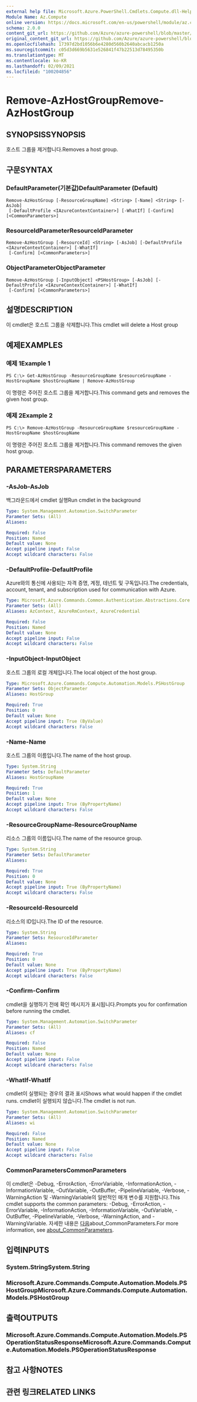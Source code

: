 ```yaml
---
external help file: Microsoft.Azure.PowerShell.Cmdlets.Compute.dll-Help.xml
Module Name: Az.Compute
online version: https://docs.microsoft.com/en-us/powershell/module/az.compute/remove-azhostgroup
schema: 2.0.0
content_git_url: https://github.com/Azure/azure-powershell/blob/master/src/Compute/Compute/help/Remove-AzHostGroup.md
original_content_git_url: https://github.com/Azure/azure-powershell/blob/master/src/Compute/Compute/help/Remove-AzHostGroup.md
ms.openlocfilehash: 17397d2bd1056b6e4280d560b2640abcacb1250a
ms.sourcegitcommit: c05d3d669b5631e526841f47b22513d78495350b
ms.translationtype: MT
ms.contentlocale: ko-KR
ms.lasthandoff: 02/09/2021
ms.locfileid: "100204856"
---
```

# <span data-ttu-id="140c4-101">Remove-AzHostGroup</span><span class="sxs-lookup"><span data-stu-id="140c4-101">Remove-AzHostGroup</span></span>

## <span data-ttu-id="140c4-102">SYNOPSIS</span><span class="sxs-lookup"><span data-stu-id="140c4-102">SYNOPSIS</span></span>
<span data-ttu-id="140c4-103">호스트 그룹을 제거합니다.</span><span class="sxs-lookup"><span data-stu-id="140c4-103">Removes a host group.</span></span>

## <span data-ttu-id="140c4-104">구문</span><span class="sxs-lookup"><span data-stu-id="140c4-104">SYNTAX</span></span>

### <span data-ttu-id="140c4-105">DefaultParameter(기본값)</span><span class="sxs-lookup"><span data-stu-id="140c4-105">DefaultParameter (Default)</span></span>
```
Remove-AzHostGroup [-ResourceGroupName] <String> [-Name] <String> [-AsJob]
 [-DefaultProfile <IAzureContextContainer>] [-WhatIf] [-Confirm] [<CommonParameters>]
```

### <span data-ttu-id="140c4-106">ResourceIdParameter</span><span class="sxs-lookup"><span data-stu-id="140c4-106">ResourceIdParameter</span></span>
```
Remove-AzHostGroup [-ResourceId] <String> [-AsJob] [-DefaultProfile <IAzureContextContainer>] [-WhatIf]
 [-Confirm] [<CommonParameters>]
```

### <span data-ttu-id="140c4-107">ObjectParameter</span><span class="sxs-lookup"><span data-stu-id="140c4-107">ObjectParameter</span></span>
```
Remove-AzHostGroup [-InputObject] <PSHostGroup> [-AsJob] [-DefaultProfile <IAzureContextContainer>] [-WhatIf]
 [-Confirm] [<CommonParameters>]
```

## <span data-ttu-id="140c4-108">설명</span><span class="sxs-lookup"><span data-stu-id="140c4-108">DESCRIPTION</span></span>
<span data-ttu-id="140c4-109">이 cmdlet은 호스트 그룹을 삭제합니다.</span><span class="sxs-lookup"><span data-stu-id="140c4-109">This cmdlet will delete a Host group</span></span>

## <span data-ttu-id="140c4-110">예제</span><span class="sxs-lookup"><span data-stu-id="140c4-110">EXAMPLES</span></span>

### <span data-ttu-id="140c4-111">예제 1</span><span class="sxs-lookup"><span data-stu-id="140c4-111">Example 1</span></span>
```
PS C:\> Get-AzHostGroup -ResourceGroupName $resourceGroupName -HostGroupName $hostGroupName | Remove-AzHostGroup
```

<span data-ttu-id="140c4-112">이 명령은 주어진 호스트 그룹을 제거합니다.</span><span class="sxs-lookup"><span data-stu-id="140c4-112">This command gets and removes the given host group.</span></span>

### <span data-ttu-id="140c4-113">예제 2</span><span class="sxs-lookup"><span data-stu-id="140c4-113">Example 2</span></span>
```
PS C:\> Remove-AzHostGroup -ResourceGroupName $resourceGroupName -HostGroupName $hostGroupName
```

<span data-ttu-id="140c4-114">이 명령은 주어진 호스트 그룹을 제거합니다.</span><span class="sxs-lookup"><span data-stu-id="140c4-114">This command removes the given host group.</span></span>

## <span data-ttu-id="140c4-115">PARAMETERS</span><span class="sxs-lookup"><span data-stu-id="140c4-115">PARAMETERS</span></span>

### <span data-ttu-id="140c4-116">-AsJob</span><span class="sxs-lookup"><span data-stu-id="140c4-116">-AsJob</span></span>
<span data-ttu-id="140c4-117">백그라운드에서 cmdlet 실행</span><span class="sxs-lookup"><span data-stu-id="140c4-117">Run cmdlet in the background</span></span>

```yaml
Type: System.Management.Automation.SwitchParameter
Parameter Sets: (All)
Aliases:

Required: False
Position: Named
Default value: None
Accept pipeline input: False
Accept wildcard characters: False
```

### <span data-ttu-id="140c4-118">-DefaultProfile</span><span class="sxs-lookup"><span data-stu-id="140c4-118">-DefaultProfile</span></span>
<span data-ttu-id="140c4-119">Azure와의 통신에 사용되는 자격 증명, 계정, 테넌트 및 구독입니다.</span><span class="sxs-lookup"><span data-stu-id="140c4-119">The credentials, account, tenant, and subscription used for communication with Azure.</span></span>

```yaml
Type: Microsoft.Azure.Commands.Common.Authentication.Abstractions.Core.IAzureContextContainer
Parameter Sets: (All)
Aliases: AzContext, AzureRmContext, AzureCredential

Required: False
Position: Named
Default value: None
Accept pipeline input: False
Accept wildcard characters: False
```

### <span data-ttu-id="140c4-120">-InputObject</span><span class="sxs-lookup"><span data-stu-id="140c4-120">-InputObject</span></span>
<span data-ttu-id="140c4-121">호스트 그룹의 로컬 개체입니다.</span><span class="sxs-lookup"><span data-stu-id="140c4-121">The local object of the host group.</span></span>

```yaml
Type: Microsoft.Azure.Commands.Compute.Automation.Models.PSHostGroup
Parameter Sets: ObjectParameter
Aliases: HostGroup

Required: True
Position: 0
Default value: None
Accept pipeline input: True (ByValue)
Accept wildcard characters: False
```

### <span data-ttu-id="140c4-122">-Name</span><span class="sxs-lookup"><span data-stu-id="140c4-122">-Name</span></span>
<span data-ttu-id="140c4-123">호스트 그룹의 이름입니다.</span><span class="sxs-lookup"><span data-stu-id="140c4-123">The name of the host group.</span></span>

```yaml
Type: System.String
Parameter Sets: DefaultParameter
Aliases: HostGroupName

Required: True
Position: 1
Default value: None
Accept pipeline input: True (ByPropertyName)
Accept wildcard characters: False
```

### <span data-ttu-id="140c4-124">-ResourceGroupName</span><span class="sxs-lookup"><span data-stu-id="140c4-124">-ResourceGroupName</span></span>
<span data-ttu-id="140c4-125">리소스 그룹의 이름입니다.</span><span class="sxs-lookup"><span data-stu-id="140c4-125">The name of the resource group.</span></span>

```yaml
Type: System.String
Parameter Sets: DefaultParameter
Aliases:

Required: True
Position: 0
Default value: None
Accept pipeline input: True (ByPropertyName)
Accept wildcard characters: False
```

### <span data-ttu-id="140c4-126">-ResourceId</span><span class="sxs-lookup"><span data-stu-id="140c4-126">-ResourceId</span></span>
<span data-ttu-id="140c4-127">리소스의 ID입니다.</span><span class="sxs-lookup"><span data-stu-id="140c4-127">The ID of the resource.</span></span>

```yaml
Type: System.String
Parameter Sets: ResourceIdParameter
Aliases:

Required: True
Position: 0
Default value: None
Accept pipeline input: True (ByPropertyName)
Accept wildcard characters: False
```

### <span data-ttu-id="140c4-128">-Confirm</span><span class="sxs-lookup"><span data-stu-id="140c4-128">-Confirm</span></span>
<span data-ttu-id="140c4-129">cmdlet을 실행하기 전에 확인 메시지가 표시됩니다.</span><span class="sxs-lookup"><span data-stu-id="140c4-129">Prompts you for confirmation before running the cmdlet.</span></span>

```yaml
Type: System.Management.Automation.SwitchParameter
Parameter Sets: (All)
Aliases: cf

Required: False
Position: Named
Default value: None
Accept pipeline input: False
Accept wildcard characters: False
```

### <span data-ttu-id="140c4-130">-WhatIf</span><span class="sxs-lookup"><span data-stu-id="140c4-130">-WhatIf</span></span>
<span data-ttu-id="140c4-131">cmdlet이 실행되는 경우의 결과 표시</span><span class="sxs-lookup"><span data-stu-id="140c4-131">Shows what would happen if the cmdlet runs.</span></span>
<span data-ttu-id="140c4-132">cmdlet이 실행되지 않습니다.</span><span class="sxs-lookup"><span data-stu-id="140c4-132">The cmdlet is not run.</span></span>

```yaml
Type: System.Management.Automation.SwitchParameter
Parameter Sets: (All)
Aliases: wi

Required: False
Position: Named
Default value: None
Accept pipeline input: False
Accept wildcard characters: False
```

### <span data-ttu-id="140c4-133">CommonParameters</span><span class="sxs-lookup"><span data-stu-id="140c4-133">CommonParameters</span></span>
<span data-ttu-id="140c4-134">이 cmdlet은 -Debug, -ErrorAction, -ErrorVariable, -InformationAction, -InformationVariable, -OutVariable, -OutBuffer, -PipelineVariable, -Verbose, -WarningAction 및 -WarningVariable의 일반적인 매개 변수를 지원합니다.</span><span class="sxs-lookup"><span data-stu-id="140c4-134">This cmdlet supports the common parameters: -Debug, -ErrorAction, -ErrorVariable, -InformationAction, -InformationVariable, -OutVariable, -OutBuffer, -PipelineVariable, -Verbose, -WarningAction, and -WarningVariable.</span></span> <span data-ttu-id="140c4-135">자세한 내용은 [다음](http://go.microsoft.com/fwlink/?LinkID=113216)about_CommonParameters.</span><span class="sxs-lookup"><span data-stu-id="140c4-135">For more information, see [about_CommonParameters](http://go.microsoft.com/fwlink/?LinkID=113216).</span></span>

## <span data-ttu-id="140c4-136">입력</span><span class="sxs-lookup"><span data-stu-id="140c4-136">INPUTS</span></span>

### <span data-ttu-id="140c4-137">System.String</span><span class="sxs-lookup"><span data-stu-id="140c4-137">System.String</span></span>

### <span data-ttu-id="140c4-138">Microsoft.Azure.Commands.Compute.Automation.Models.PSHostGroup</span><span class="sxs-lookup"><span data-stu-id="140c4-138">Microsoft.Azure.Commands.Compute.Automation.Models.PSHostGroup</span></span>

## <span data-ttu-id="140c4-139">출력</span><span class="sxs-lookup"><span data-stu-id="140c4-139">OUTPUTS</span></span>

### <span data-ttu-id="140c4-140">Microsoft.Azure.Commands.Compute.Automation.Models.PSOperationStatusResponse</span><span class="sxs-lookup"><span data-stu-id="140c4-140">Microsoft.Azure.Commands.Compute.Automation.Models.PSOperationStatusResponse</span></span>

## <span data-ttu-id="140c4-141">참고 사항</span><span class="sxs-lookup"><span data-stu-id="140c4-141">NOTES</span></span>

## <span data-ttu-id="140c4-142">관련 링크</span><span class="sxs-lookup"><span data-stu-id="140c4-142">RELATED LINKS</span></span>
